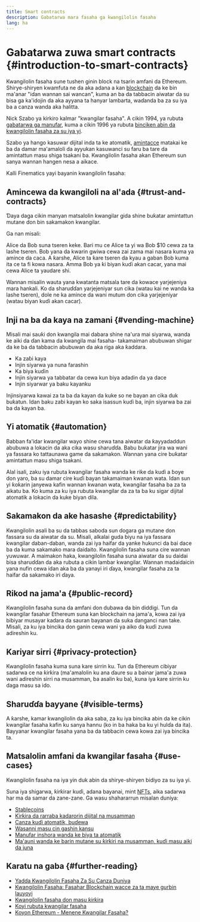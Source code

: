 ```yaml
---
title: Smart contracts
description: Gabatarwa mara fasaha ga kwangilolin fasaha
lang: ha
---
```


# Gabatarwa zuwa smart contracts {#introduction-to-smart-contracts}

Kwangilolin fasaha sune tushen ginin block na tsarin amfani da Ethereum. Shirye-shiryen kwamfuta ne da aka adana a kan [blockchain](/glossary/#blockchain) da ke bin ma'anar "idan wannan sai wancan", kuma an ba da tabbacin aiwatar da su bisa ga ka'idojin da aka ayyana ta hanyar lambarta, waɗanda ba za su iya ba a canza wanda aka halitta.

Nick Szabo ya kirkiro kalmar "kwangilar fasaha". A cikin 1994, ya rubuta [gabatarwa ga manufar](https://www.fon.hum.uva.nl/rob/Courses/InformationInSpeech/CDROM/Literature/LOTwinterschool2006/szabo.best.vwh.net/smart.contracts.html), kuma a cikin 1996 ya rubuta [binciken abin da kwangilolin fasaha za su iya yi](https://www.fon.hum.uva.nl/rob/Courses/InformationInSpeech/CDROM/Literature/LOTwinterschool2006/szabo.best.vwh.net/smart_contracts_2.html).

Szabo ya hango kasuwar dijital inda ta ke atomatik, [amintacce](/glossary/#cryptography) matakai ke ba da damar ma'amaloli da ayyukan kasuwanci su faru ba tare da amintattun masu shiga tsakani ba. Kwangilolin fasaha akan Ethereum sun sanya wannan hangen nesa a aikace.

Kalli Finematics yayi bayanin kwangilolin fasaha:

<YouTube id="pWGLtjG-F5c" />

## Amincewa da kwangiloli na al'ada {#trust-and-contracts}

Ɗaya daga cikin manyan matsalolin kwangilar gida shine buƙatar amintattun mutane don bin sakamakon kwangilar.

Ga nan misali:

Alice da Bob suna tseren keke. Bari mu ce Alice ta yi wa Bob $10 cewa za ta lashe tseren. Bob yana da kwarin gwiwa cewa zai zama mai nasara kuma ya amince da caca. A ƙarshe, Alice ta ƙare tseren da kyau a gaban Bob kuma ita ce ta fi kowa nasara. Amma Bob ya ƙi biyan kuɗi akan cacar, yana mai cewa Alice ta yaudare shi.

Wannan misalin wauta yana kwatanta matsala tare da kowace yarjejeniya mara hankali. Ko da sharuɗɗan yarjejeniyar sun cika (watau kai ne wanda ka lashe tseren), dole ne ka amince da wani mutum don cika yarjejeniyar (watau biyan kuɗi akan cacar).

## Inji na ba da kaya na zamani {#vending-machine}

Misali mai sauƙi don kwangila mai dabara shine na'ura mai siyarwa, wanda ke aiki da ɗan kama da kwangila mai fasaha- takamaiman abubuwan shigar da ke ba da tabbacin abubuwan da aka riga aka ƙaddara.

- Ka zaɓi kaya
- Injin siyarwa ya nuna farashin
- Ka biya kuɗin
- Injin siyarwa ya tabbatar da cewa kun biya adadin da ya dace
- Injin siyarwar ya baku kayanku

Injinsiyarwa kawai za ta ba da kayan da kuke so ne bayan an cika duk buƙatun. Idan baku zaɓi kayan ko saka isassun kuɗi ba, injin siyarwa ba zai ba da kayan ba.

## Yi atomatik {#automation}

Babban fa'idar kwangilar wayo shine cewa tana aiwatar da ƙayyadaddun abubuwa a lokacin da aka cika wasu sharuɗɗa. Babu buƙatar jira wa wani ya fassara ko tattaunawa game da sakamakon. Wannan yana cire buƙatar amintattun masu shiga tsakani.

Alal isali, zaku iya rubuta kwangilar fasaha wanda ke riƙe da kuɗi a ɓoye don yaro, ba su damar cire kuɗi bayan takamaiman kwanan wata. Idan sun yi ƙoƙarin janyewa kafin wannan kwanan wata, kwangilar fasaha ba za ta aikatu ba. Ko kuma za ku iya rubuta kwangilar da za ta ba ku sigar dijital atomatik a lokacin da kuke biyan dila.

## Sakamakon da ake hasashe {#predictability}

Kwangilolin asali ba su da tabbas saboda sun dogara ga mutane don fassara su da aiwatar da su. Misali, alkalai guda biyu na iya fassara kwangilar daban-daban, wanda zai iya haifar da yanke hukunci da bai dace ba da kuma sakamako mara daidaito. Kwangilolin fasaha suna cire wannan yuwuwar. A maimakon haka, kwangilolin fasaha suna aiwatar da su daidai bisa sharuɗɗan da aka rubuta a cikin lambar kwangilar. Wannan madaidaicin yana nufin cewa idan aka ba da yanayi iri ɗaya, kwangilar fasaha za ta haifar da sakamako iri ɗaya.

## Rikod na jama'a {#public-record}

Kwangilolin fasaha suna da amfani don dubawa da bin diddigi. Tun da kwangilar fasahar Ethereum suna kan blockchain na jama'a, kowa zai iya bibiyar musayar kadara da sauran bayanan da suka danganci nan take. Misali, za ku iya bincika don ganin cewa wani ya aiko da kuɗi zuwa adireshin ku.

## Kariyar sirri {#privacy-protection}

Kwangilolin fasaha kuma suna kare sirrin ku. Tun da Ethereum cibiyar sadarwa ce na ƙirƙira (ma'amalolin ku ana ɗaure su a bainar jama'a zuwa wani adireshin sirri na musamman, ba asalin ku ba), kuna iya kare sirrin ku daga masu sa ido.

## Sharuɗɗa bayyane {#visible-terms}

A ƙarshe, kamar kwangilolin da aka saba, za ku iya bincika abin da ke cikin kwangilar fasaha kafin ku sanya hannu (ko in ba haka ba ku yi hulɗa da ita). Bayyanar kwangilar fasaha yana ba da tabbacin cewa kowa zai iya bincika ta.

## Matsalolin amfani da kwangilar fasaha {#use-cases}

Kwangilolin fasaha na iya yin duk abin da shirye-shiryen bidiyo za su iya yi.

Suna iya shigarwa, ƙirƙirar kuɗi, adana bayanai, mint [NFTs](/glossary/#nft), aika sadarwa har ma da samar da zane-zane. Ga wasu shahararrun misalan duniya:

- [Stablecoins](/stablecoins/)
- [Ƙirƙira da rarraba kadarorin dijital na musamman](/nft/)
- [Canza kuɗi atomatik, buɗewa](/get-eth/#dex)
- [Wasanni masu cin gashin kansu](/apps/?category=gaming#explore)
- [Manufar inshora wanda ke biya ta atomatik](https://etherisc.com/)
- [Ma'auni wanda ke barin mutane su ƙirƙiri na musamman, kuɗi masu aiki da juna](/developers/docs/standards/tokens/)

## Karatu na gaba {#further-reading}

- [Yadda Kwangilolin Fasaha Za Su Canza Duniya](https://www.youtube.com/watch?v=pA6CGuXEKtQ)
- [Kwangilolin Fasaha: Fasahar Blockchain wacce za ta maye gurbin lauyoyi](https://blockgeeks.com/guides/smart-contracts/)
- [Kwangilolin fasaha don masu ƙirƙira](/developers/docs/smart-contracts/)
- [Koyi rubuta kwangilar fasaha](/developers/learning-tools/)
- [Koyon Ethereum - Menene Kwangilar Fasaha?](https://github.com/ethereumbook/ethereumbook/blob/develop/07smart-contracts-solidity.asciidoc#what-is-a-smart-contract)
